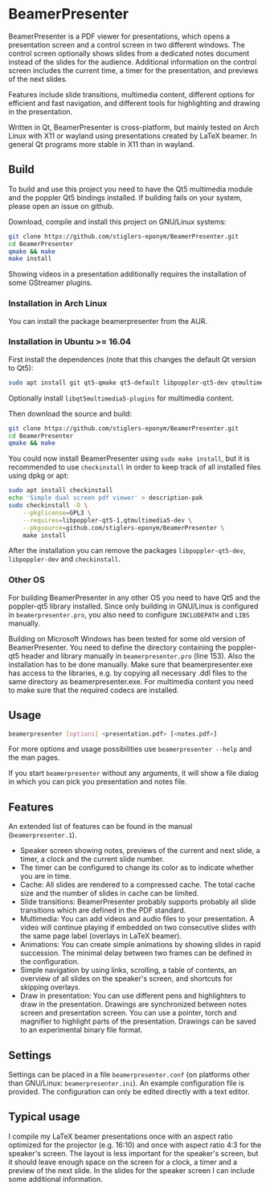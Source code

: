 # BeamerPresenter
BeamerPresenter is a PDF viewer for presentations, which opens a presentation
screen and a control screen in two different windows. The control screen
optionally shows slides from a dedicated notes document instead of the slides
for the audience. Additional information on the control screen includes the
current time, a timer for the presentation, and previews of the next slides.

Features include slide transitions, multimedia content, different options for
efficient and fast navigation, and different tools for highlighting and drawing
in the presentation.

Written in Qt, BeamerPresenter is cross-platform, but mainly tested on
Arch Linux with X11 or wayland using presentations created by LaTeX beamer.
In general Qt programs more stable in X11 than in wayland.


## Build
To build and use this project you need to have the Qt5 multimedia module and the
poppler Qt5 bindings installed.
If building fails on your system, please open an issue on github.

Download, compile and install this project on GNU/Linux systems:
```sh
git clone https://github.com/stiglers-eponym/BeamerPresenter.git
cd BeamerPresenter
qmake && make
make install
```
Showing videos in a presentation additionally requires the installation of some
GStreamer plugins.


### Installation in Arch Linux
You can install the package beamerpresenter from the AUR.


### Installation in Ubuntu >= 16.04
First install the dependences (note that this changes the default Qt version to Qt5):
```sh
sudo apt install git qt5-qmake qt5-default libpoppler-qt5-dev qtmultimedia5-dev
```
Optionally install `libqt5multimedia5-plugins` for multimedia content.

Then download the source and build:
```sh
git clone https://github.com/stiglers-eponym/BeamerPresenter.git
cd BeamerPresenter
qmake && make
```
You could now install BeamerPresenter using `sudo make install`, but it is
recommended to use `checkinstall` in order to keep track of all installed files
using dpkg or apt:
```sh
sudo apt install checkinstall
echo 'Simple dual screen pdf viewer' > description-pak
sudo checkinstall -D \
	--pkglicense=GPL3 \
	--requires=libpoppler-qt5-1,qtmultimedia5-dev \
	--pkgsource=github.com/stiglers-eponym/BeamerPresenter \
	make install
```

After the installation you can remove the packages `libpoppler-qt5-dev`, `libpoppler-dev` and `checkinstall`.


### Other OS
For building BeamerPresenter in any other OS you need to have Qt5 and the
poppler-qt5 library installed. Since only building in GNU/Linux is configured
in `beamerpresenter.pro`, you also need to configure `INCLUDEPATH` and `LIBS`
manually.

Building on Microsoft Windows has been tested for some old version of BeamerPresenter.
You need to define the directory containing the poppler-qt5 header and library
manually in `beamerpresenter.pro` (line 153). Also the installation has to be
done manually. Make sure that beamerpresenter.exe has access to the libraries,
e.g. by copying all necessary .ddl files to the same directory as
beamerpresenter.exe. For multimedia content you need to make sure that the
required codecs are installed.


## Usage
```sh
beamerpresenter [options] <presentation.pdf> [<notes.pdf>]
```
For more options and usage possibilities use `beamerpresenter --help` and the
man pages.

If you start `beamerpresenter` without any arguments, it will show a file dialog
in which you can pick you presentation and notes file.


## Features
An extended list of features can be found in the manual (`beamerpresenter.1`).
*	Speaker screen showing notes, previews of the current and next slide, a
	timer, a clock and the current slide number.
*	The timer can be configured to change its color as to indicate whether you
	are in time.
*	Cache: All slides are rendered to a compressed cache.
	The total cache size and the number of slides in cache can be limited.
*	Slide transitions: BeamerPresenter probably supports probably all slide
	transitions	which are defined in the PDF standard.
*	Multimedia: You can add videos and audio files to your presentation.
	A video will continue playing if embedded on two consecutive slides with
	the same page label (overlays in LaTeX beamer).
*	Animations: You can create simple animations by showing slides in rapid
	succession. The minimal delay between two frames can be defined in the
	configuration.
*	Simple navigation by using links, scrolling, a table of contents, an
	overview of all slides on the speaker's screen, and shortcuts for skipping
	overlays.
*	Draw in presentation: You can use different pens and highlighters to draw
	in the presentation. Drawings are synchronized between notes screen and
	presentation screen. You can use a pointer, torch and magnifier to
	highlight parts of the presentation.
	Drawings can be saved to an experimental binary file format.


## Settings
Settings can be placed in a file `beamerpresenter.conf` (on platforms other than
GNU/Linux: `beamerpresenter.ini`). An example configuration file is provided.
The configuration can only be edited directly with a text editor.


## Typical usage
I compile my LaTeX beamer presentations once with an aspect ratio optimized for
the projector (e.g. 16:10) and once with aspect ratio 4:3 for the speaker's
screen. The layout is less important for the speaker's screen, but it should
leave enough space on the screen for a clock, a timer and a preview of the next
slide.
In the slides for the speaker screen I can include some additional information.
